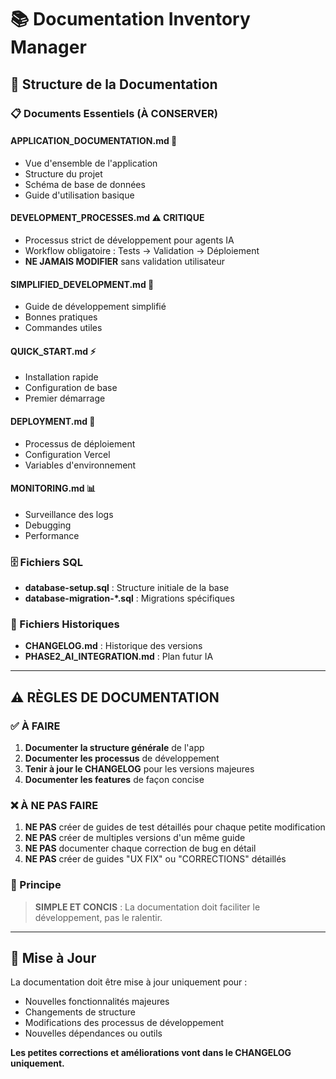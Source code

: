 # 📚 Documentation Inventory Manager

## 📁 Structure de la Documentation

### 📋 Documents Essentiels (À CONSERVER)

#### **APPLICATION_DOCUMENTATION.md** 📱
- Vue d'ensemble de l'application
- Structure du projet
- Schéma de base de données
- Guide d'utilisation basique

#### **DEVELOPMENT_PROCESSES.md** ⚠️ CRITIQUE
- Processus strict de développement pour agents IA
- Workflow obligatoire : Tests → Validation → Déploiement
- **NE JAMAIS MODIFIER** sans validation utilisateur

#### **SIMPLIFIED_DEVELOPMENT.md** 🚀
- Guide de développement simplifié
- Bonnes pratiques
- Commandes utiles

#### **QUICK_START.md** ⚡
- Installation rapide
- Configuration de base
- Premier démarrage

#### **DEPLOYMENT.md** 🚀
- Processus de déploiement
- Configuration Vercel
- Variables d'environnement

#### **MONITORING.md** 📊
- Surveillance des logs
- Debugging
- Performance

### 🗄️ Fichiers SQL

- **database-setup.sql** : Structure initiale de la base
- **database-migration-*.sql** : Migrations spécifiques

### 📝 Fichiers Historiques

- **CHANGELOG.md** : Historique des versions
- **PHASE2_AI_INTEGRATION.md** : Plan futur IA

---

## ⚠️ RÈGLES DE DOCUMENTATION

### ✅ À FAIRE
1. **Documenter la structure générale** de l'app
2. **Documenter les processus** de développement
3. **Tenir à jour le CHANGELOG** pour les versions majeures
4. **Documenter les features** de façon concise

### ❌ À NE PAS FAIRE
1. **NE PAS** créer de guides de test détaillés pour chaque petite modification
2. **NE PAS** créer de multiples versions d'un même guide
3. **NE PAS** documenter chaque correction de bug en détail
4. **NE PAS** créer de guides "UX FIX" ou "CORRECTIONS" détaillés

### 📏 Principe
> **SIMPLE ET CONCIS** : La documentation doit faciliter le développement, pas le ralentir.

---

## 🔄 Mise à Jour

La documentation doit être mise à jour uniquement pour :
- Nouvelles fonctionnalités majeures
- Changements de structure
- Modifications des processus de développement
- Nouvelles dépendances ou outils

**Les petites corrections et améliorations vont dans le CHANGELOG uniquement.**






